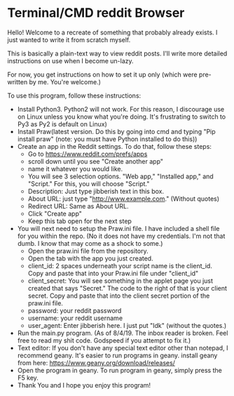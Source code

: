 # Terminal/CMD reddit Browser

Hello! Welcome to a recreate of something that probably already exists. I just wanted to write it from scratch myself.

This is basically a plain-text way to view reddit posts. I'll write more detailed instructions on use when I become un-lazy.

For now, you get instructions on how to set it up only (which were pre-written by me. You're welcome.)


To use this program, follow these instructions:

- Install Python3. Python2 will not work. For this reason, I discourage use on Linux unless you know what you're doing. It's frustrating to switch to Py3 as Py2 is default on Linux)
- Install Praw(latest version. Do this by going into cmd and typing "Pip install praw" (note: you must have Python installed to do this))
- Create an app in the Reddit settings. To do that, follow these steps:
    - Go to https://www.reddit.com/prefs/apps
    - scroll down until you see "Create another app"
    - name it whatever you would like.
    - You will see 3 selection options. "Web app," "Installed app," and "Script." For this, you will choose "Script."
    - Description: Just type jibberish text in this box.
    - About URL: just type "http://www.example.com." (Without quotes)
    - Redirect URL: Same as About URL.
    - Click "Create app"
    - Keep this tab open for the next step
- You will next need to setup the Praw.ini file. I have included a shell file for you within the repo. (No it does not have my credentials. I'm not that dumb. I know that may come as a shock to some.)
    - Open the praw.ini file from the repository.
    - Open the tab with the app you just created.
    - client_id: 2 spaces underneath your script name is the client_id. Copy and paste that into your Praw.ini file under "client_id"
    - client_secret: You will see something in the applet page you just created that says "Secret." The code to the right of that is your client secret. Copy and paste that into the client secret portion of the praw.ini file.
    - password: your reddit password
    - username: your reddit username
    - user_agent: Enter jibberish here. I just put "Idk" (without the quotes.)
- Run the main.py program. (As of 8/4/19. The inbox reader is broken. Feel free to read my shit code. Godspeed if you attempt to fix it.)
- Text editor: If you don't have any special text editor other than notepad, I recommend geany. It's easier to run programs in geany. install geany from here: https://www.geany.org/download/releases/
- Open the program in geany. To run program in geany, simply press the F5 key.
- Thank You and I hope you enjoy this program!
